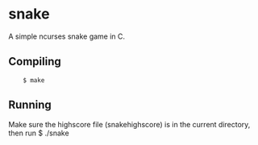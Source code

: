 snake
=====

A simple ncurses snake game in C.

Compiling
----
        $ make

Running
-------
Make sure the highscore file (snakehighscore) is in the current directory, 
then run
        $ ./snake
